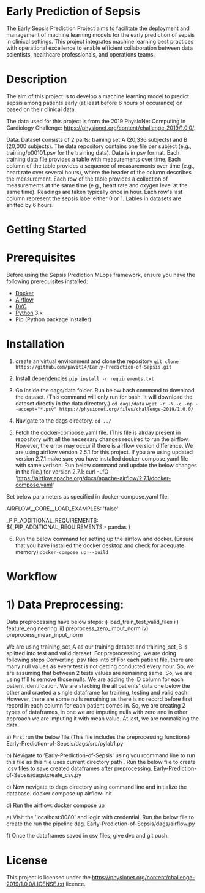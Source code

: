 # Early Prediction of Sepsis

The Early Sepsis Prediction Project aims to facilitate the deployment and management of machine learning models for the early prediction of sepsis in clinical settings. This project integrates machine learning best practices with operational excellence to enable efficient collaboration between data scientists, healthcare professionals, and operations teams.


# Description

The aim of this project is to develop a machine learning model to predict sepsis among patients early (at least before 6 hours of occurance) on based on their clinical data.

The data used for this project is from the 2019 PhysioNet Computing in Cardiology Challenge: https://physionet.org/content/challenge-2019/1.0.0/. 

Data:
Dataset consists of 2 parts: training set A (20,336 subjects) and B (20,000 subjects). The data repository contains one file per subject (e.g., training/p00101.psv for the training data). Data is in psv format. Each training data file provides a table with measurements over time. Each column of the table provides a sequence of measurements over time (e.g., heart rate over several hours), where the header of the column describes the measurement. Each row of the table provides a collection of measurements at the same time (e.g., heart rate and oxygen level at the same time). Readings are taken typically once in hour. Each row's last column represent the sepsis label either 0 or 1. Lables in datasets are shifted by 6 hours. 


# Getting Started
# Prerequisites
Before using the Sepsis Prediction MLops framework, ensure you have the following prerequisites installed:
- [Docker](https://www.docker.com/get-started/)
- [Airflow](https://airflow.apache.org/docs/apache-airflow/stable/start.html)
- [DVC](https://airflow.apache.org/docs/apache-airflow/stable/start.html)
- [Python](https://www.python.org/downloads/) 3.x
- Pip (Python package installer)

# Installation 

1) create an virtual environment and clone the repository
```git clone https://github.com/pavit14/Early-Prediction-of-Sepsis.git```

2) Install dependencies 
```pip install -r requirements.txt```

3) Go inside the dags/data folder. Run below bash command to download the dataset. (This command will only run for bash. It will download the dataset directly in the data directory.)
```cd dags/data```
```wget -r -N -c -np --accept="*.psv" https://physionet.org/files/challenge-2019/1.0.0/```

5) Navigate to the dags directory.
```cd ../```

5) Fetch the docker-compose.yaml file. (This file is alrday present in repository with all the necessary changes required to run the airflow. However, the error may occur if there is airflow version difference. We are using airflow version 2.5.1 for this project. If you are using updated version 2.7.1 make sure you have installed docker-compose.yaml file with same verison. Run below command and update the below changes in the file.)
for version 2.7.1: 
curl -LfO 'https://airflow.apache.org/docs/apache-airflow/2.7.1/docker-compose.yaml' 

Set below parameters as specified in docker-compose.yaml file:

AIRFLOW__CORE__LOAD_EXAMPLES: 'false'

_PIP_ADDITIONAL_REQUIREMENTS: ${_PIP_ADDITIONAL_REQUIREMENTS:- pandas }

6) Run the below command for setting up the airflow and docker. 
(Ensure that you have installed the docker desktop and check for adequate memory)
 ```docker-compose up --build```


# Workflow
# 1) Data Preprocessing:
Data preprocessing have below steps:
i) load_train_test_valid_files
ii) feature_engineering
iii) preprocess_zero_imput_norm
iv) preprocess_mean_input_norm

We are using training_set_A as our training dataset and training_set_B is splitted into test and valid dataset. 
For preprocessing, we are doing following steps
Converting .psv files into df
For each patient file, there are many null values as every test is not getting conducted every hour. So, we are assuming that between 2 tests values are remaining same. So, we are using ffill to remove those nulls. 
We are adding the ID column for each patient identifcation. 
We are stacking the all patients' data one below the other and craeted a single dataframe for training, testing and valid each.
However, there are some nulls remaining as there is no record before first record in each column for each patient comes in. So, we are creating 2 types of dataframes, in one we are imputing nulls with zero and in other approach we are imputing it with mean value. 
At last, we are normalizing the data. 

a) First run the below file:(This file includes the preprocessing functions)
Early-Prediction-of-Sepsis/dags/src/pylab1.py

b) Nevigate to 'Early-Prediction-of-Sepsis' using you rcommand line to run this file as this file uses current directory path .
Run the below file to create .csv files to save created dataframes after preprocessing. 
Early-Prediction-of-Sepsis\dags\create_csv.py

c) Now nevigate to dags directory using command line and initialize the database.
docker compose up airflow-init

d) Run the airflow:
docker compose up

e) Visit the 'localhost:8080' and login with credential.
Run the below file to create the run the pipeline dag. 
Early-Prediction-of-Sepsis/dags/airflow.py

f) Once the dataframes saved in csv files, give dvc and git push.

# License
This project is licensed under the https://physionet.org/content/challenge-2019/1.0.0/LICENSE.txt licence. 



















